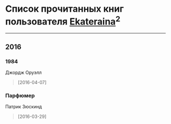 # Список прочитанных книг пользователя [Ekateraina](http://vk.com/id112084617)<sup>2</sup>
---

## 2016

### 1984
Джордж Оруэлл
> [2016-04-07] 


### Парфюмер
Патрик Зюскинд
> [2016-03-29] 



